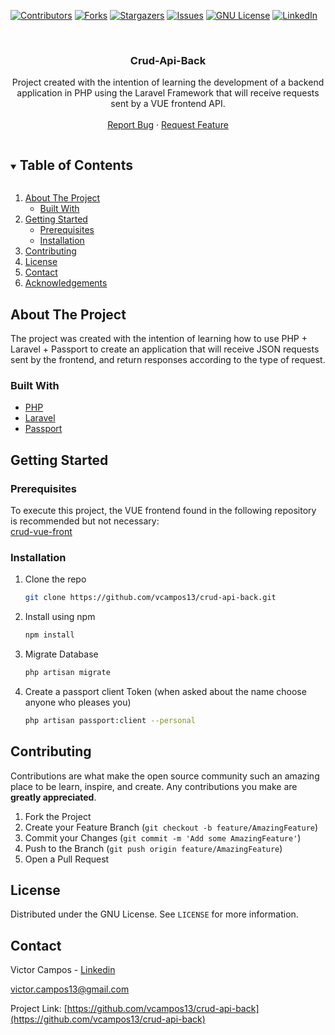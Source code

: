 <!--
*** Thanks for checking out the Best-README-Template. If you have a suggestion
*** that would make this better, please fork the repo and create a pull request
*** or simply open an issue with the tag "enhancement".
*** Thanks again! Now go create something AMAZING! :D
***
***
***
*** To avoid retyping too much info. Do a search and replace for the following:
*** github_username, repo_name, twitter_handle, email, project_title, project_description
-->



<!-- PROJECT SHIELDS -->
<!--
*** I'm using markdown "reference style" links for readability.
*** Reference links are enclosed in brackets [ ] instead of parentheses ( ).
*** See the bottom of this document for the declaration of the reference variables
*** for contributors-url, forks-url, etc. This is an optional, concise syntax you may use.
*** https://www.markdownguide.org/basic-syntax/#reference-style-links
-->
[![Contributors][contributors-shield]][contributors-url]
[![Forks][forks-shield]][forks-url]
[![Stargazers][stars-shield]][stars-url]
[![Issues][issues-shield]][issues-url]
[![GNU License][license-shield]][license-url]
[![LinkedIn][linkedin-shield]][linkedin-url]


<!-- PROJECT LOGO -->
<br />
<p align="center">
  
  <h3 align="center">Crud-Api-Back</h3>

  <p align="center">
    Project created with the intention of learning the development of a backend application in PHP using the Laravel Framework that will receive requests sent by a VUE frontend API.
    <br />
    <br />
    <!-- <a href="https://github.com/vcampos13/crud-api-back">View Demo</a> -->
    <!-- · -->
    <a href="https://github.com/vcampos13/crud-api-back/issues">Report Bug</a>
    ·
    <a href="https://github.com/vcampos13/crud-api-back/issues">Request Feature</a>
  </p>
</p>



<!-- TABLE OF CONTENTS -->
<details open="open">
  <summary><h2 style="display: inline-block">Table of Contents</h2></summary>
  <ol>
    <li>
      <a href="#about-the-project">About The Project</a>
      <ul>
        <li><a href="#built-with">Built With</a></li>
      </ul>
    </li>
    <li>
      <a href="#getting-started">Getting Started</a>
      <ul>
        <li><a href="#prerequisites">Prerequisites</a></li>
        <li><a href="#installation">Installation</a></li>
      </ul>
    </li>
    <li><a href="#contributing">Contributing</a></li>
    <li><a href="#license">License</a></li>
    <li><a href="#contact">Contact</a></li>
    <li><a href="#acknowledgements">Acknowledgements</a></li>
  </ol>
</details>



<!-- ABOUT THE PROJECT -->
## About The Project

The project was created with the intention of learning how to use PHP + Laravel + Passport to create an application that will receive JSON requests sent by the frontend, and return responses according to the type of request.


### Built With

* [PHP](https://www.php.net/)
* [Laravel](https://laravel.com/)
* [Passport](https://github.com/laravel/passport)

<!-- GETTING STARTED -->
## Getting Started

### Prerequisites

To execute this project, the VUE frontend found in the following repository is recommended but not necessary:<br>
[crud-vue-front](https://github.com/vcampos13/crud-vue-front/)

### Installation

1. Clone the repo
   ```sh
   git clone https://github.com/vcampos13/crud-api-back.git
   ```
2. Install using npm 
   ```sh
   npm install
   ```
3. Migrate Database 
   ```sh
   php artisan migrate
   ```
4. Create a passport client Token (when asked about the name choose anyone who pleases you)
   ```sh
   php artisan passport:client --personal
   ```
   
   

<!-- CONTRIBUTING -->
## Contributing

Contributions are what make the open source community such an amazing place to be learn, inspire, and create. Any contributions you make are **greatly appreciated**.

1. Fork the Project
2. Create your Feature Branch (`git checkout -b feature/AmazingFeature`)
3. Commit your Changes (`git commit -m 'Add some AmazingFeature'`)
4. Push to the Branch (`git push origin feature/AmazingFeature`)
5. Open a Pull Request



<!-- LICENSE -->
## License

Distributed under the GNU License. See `LICENSE` for more information.


<!-- CONTACT -->
## Contact

Victor Campos - [Linkedin](https://www.linkedin.com/in/vcamposin/)

victor.campos13@gmail.com

Project Link: [https://github.com/vcampos13/crud-api-back](https://github.com/vcampos13/crud-api-back)

<!-- MARKDOWN LINKS & IMAGES -->
<!-- https://www.markdownguide.org/basic-syntax/#reference-style-links -->
[contributors-shield]: https://img.shields.io/github/contributors/vcampos13/repo.svg?style=for-the-badge
[contributors-url]: https://github.com/vcampos13/crud-api-back/graphs/contributors
[forks-shield]: https://img.shields.io/github/forks/vcampos13/repo.svg?style=for-the-badge
[forks-url]: https://github.com/vcampos13/crud-api-back/network/members
[stars-shield]: https://img.shields.io/github/stars/vcampos13/repo.svg?style=for-the-badge
[stars-url]: https://github.com/vcampos13/crud-api-back/stargazers
[issues-shield]: https://img.shields.io/github/issues/vcampos13/repo.svg?style=for-the-badge
[issues-url]: https://github.com/vcampos13/crud-api-back/issues
[license-shield]: https://img.shields.io/github/license/vcampos13/repo.svg?style=for-the-badge
[license-url]: https://github.com/vcampos13/crud-api-back/blob/master/LICENSE.txt
[linkedin-shield]: https://img.shields.io/badge/-LinkedIn-black.svg?style=for-the-badge&logo=linkedin&colorB=555
[linkedin-url]: https://www.linkedin.com/in/vcamposin/